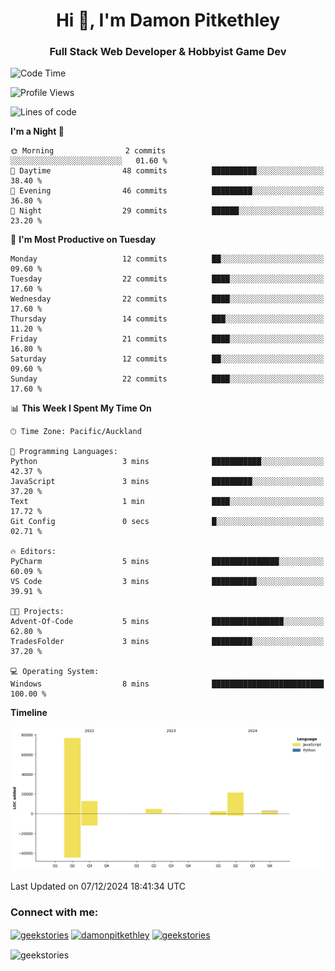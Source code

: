 <h1 align="center">Hi 👋, I'm Damon Pitkethley</h1>
<h3 align="center">Full Stack Web Developer & Hobbyist Game Dev</h3>

<!--START_SECTION:waka-->
![Code Time](http://img.shields.io/badge/Code%20Time-8%20mins-blue)

![Profile Views](http://img.shields.io/badge/Profile%20Views-0-blue)

![Lines of code](https://img.shields.io/badge/From%20Hello%20World%20I%27ve%20Written-121.4%20thousand%20lines%20of%20code-blue)

**I'm a Night 🦉** 

```text
🌞 Morning                2 commits           ░░░░░░░░░░░░░░░░░░░░░░░░░   01.60 % 
🌆 Daytime                48 commits          ██████████░░░░░░░░░░░░░░░   38.40 % 
🌃 Evening                46 commits          █████████░░░░░░░░░░░░░░░░   36.80 % 
🌙 Night                  29 commits          ██████░░░░░░░░░░░░░░░░░░░   23.20 % 
```
📅 **I'm Most Productive on Tuesday** 

```text
Monday                   12 commits          ██░░░░░░░░░░░░░░░░░░░░░░░   09.60 % 
Tuesday                  22 commits          ████░░░░░░░░░░░░░░░░░░░░░   17.60 % 
Wednesday                22 commits          ████░░░░░░░░░░░░░░░░░░░░░   17.60 % 
Thursday                 14 commits          ███░░░░░░░░░░░░░░░░░░░░░░   11.20 % 
Friday                   21 commits          ████░░░░░░░░░░░░░░░░░░░░░   16.80 % 
Saturday                 12 commits          ██░░░░░░░░░░░░░░░░░░░░░░░   09.60 % 
Sunday                   22 commits          ████░░░░░░░░░░░░░░░░░░░░░   17.60 % 
```


📊 **This Week I Spent My Time On** 

```text
🕑︎ Time Zone: Pacific/Auckland

💬 Programming Languages: 
Python                   3 mins              ███████████░░░░░░░░░░░░░░   42.37 % 
JavaScript               3 mins              █████████░░░░░░░░░░░░░░░░   37.20 % 
Text                     1 min               ████░░░░░░░░░░░░░░░░░░░░░   17.72 % 
Git Config               0 secs              █░░░░░░░░░░░░░░░░░░░░░░░░   02.71 % 

🔥 Editors: 
PyCharm                  5 mins              ███████████████░░░░░░░░░░   60.09 % 
VS Code                  3 mins              ██████████░░░░░░░░░░░░░░░   39.91 % 

🐱‍💻 Projects: 
Advent-Of-Code           5 mins              ████████████████░░░░░░░░░   62.80 % 
TradesFolder             3 mins              █████████░░░░░░░░░░░░░░░░   37.20 % 

💻 Operating System: 
Windows                  8 mins              █████████████████████████   100.00 % 
```

**Timeline**

![Lines of Code chart](https://raw.githubusercontent.com/GeekStories/GeekStories/main/assets/bar_graph.png)


 Last Updated on 07/12/2024 18:41:34 UTC
<!--END_SECTION:waka-->

<h3 align="left">Connect with me:</h3>
<p align="left">
<a href="https://twitter.com/geekstories" target="blank"><img align="center" src="https://raw.githubusercontent.com/rahuldkjain/github-profile-readme-generator/master/src/images/icons/Social/twitter.svg" alt="geekstories" height="30" width="40" /></a>
<a href="https://linkedin.com/in/damonpitkethley" target="blank"><img align="center" src="https://raw.githubusercontent.com/rahuldkjain/github-profile-readme-generator/master/src/images/icons/Social/linked-in-alt.svg" alt="damonpitkethley" height="30" width="40" /></a>
<a href="https://www.leetcode.com/geekstories" target="blank"><img align="center" src="https://raw.githubusercontent.com/rahuldkjain/github-profile-readme-generator/master/src/images/icons/Social/leet-code.svg" alt="geekstories" height="30" width="40" /></a>
</p>

<p><img align="center" src="https://github-readme-streak-stats.herokuapp.com/?user=geekstories&" alt="geekstories" /></p>
